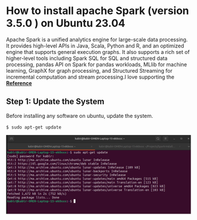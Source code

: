 # How to install apache Spark (version 3.5.0  ) on Ubuntu 23.04
Apache Spark is a unified analytics engine for large-scale data processing. It provides high-level APIs in Java, Scala, Python and R, and an optimized engine that supports general execution graphs. It also supports a rich set of higher-level tools including Spark SQL for SQL and structured data processing, pandas API on Spark for pandas workloads, MLlib for machine learning, GraphX for graph processing, and Structured Streaming for incremental computation and stream processing.I love supporting the **[Reference](https://spark.apache.org/docs/3.5.0/)**
## Step 1: Update the System
Before installing any software on ubuntu, update the system.
```
$ sudo apt-get update 
```

![The San Juan Mountains are beautiful!](1.png )
